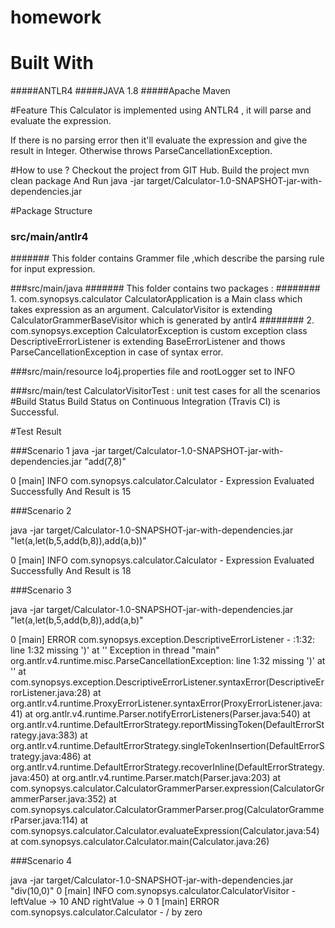 # homework
# Built With
#####ANTLR4
#####JAVA 1.8
#####Apache Maven 

#Feature
This Calculator is implemented using ANTLR4 , it will parse and evaluate the expression.
 
If there is no parsing error then it'll evaluate the expression and give the result in Integer.
Otherwise throws ParseCancellationException.

#How to use ?
Checkout the project from GIT Hub.
Build the project mvn clean package
And Run java -jar target/Calculator-1.0-SNAPSHOT-jar-with-dependencies.jar <EXPRESSION>

#Package Structure

### src/main/antlr4 
####### This folder contains Grammer file ,which describe the parsing rule for input expression.

###src/main/java
####### This folder contains two packages :
######## 1. com.synopsys.calculator
            CalculatorApplication is a Main class which takes expression as an argument.
            CalculatorVisitor is extending CalculatorGrammerBaseVisitor which is generated by antlr4
######## 2. com.synopsys.exception
            CalculatorException is custom exception class
            DescriptiveErrorListener is extending BaseErrorListener and thows ParseCancellationException in case of syntax error.   

###src/main/resource
            lo4j.properties file and rootLogger set to INFO
            
###src/main/test
          CalculatorVisitorTest : unit test cases for all the scenarios  
#Build Status
Build Status on Continuous Integration (Travis CI) is Successful.


#Test Result

###Scenario 1
java -jar target/Calculator-1.0-SNAPSHOT-jar-with-dependencies.jar "add(7,8)"

0    [main] INFO  com.synopsys.calculator.Calculator  - Expression Evaluated Successfully And Result is 15

###Scenario 2

java -jar target/Calculator-1.0-SNAPSHOT-jar-with-dependencies.jar "let(a,let(b,5,add(b,8)),add(a,b))"

0    [main] INFO  com.synopsys.calculator.Calculator  - Expression Evaluated Successfully And Result is 18

###Scenario 3

java -jar target/Calculator-1.0-SNAPSHOT-jar-with-dependencies.jar "let(a,let(b,5,add(b,8)),add(a,b)"

0    [main] ERROR com.synopsys.exception.DescriptiveErrorListener  - <unknown>:1:32: line 1:32 missing ')' at '<EOF>'
Exception in thread "main" org.antlr.v4.runtime.misc.ParseCancellationException: line 1:32 missing ')' at '<EOF>'
	at com.synopsys.exception.DescriptiveErrorListener.syntaxError(DescriptiveErrorListener.java:28)
	at org.antlr.v4.runtime.ProxyErrorListener.syntaxError(ProxyErrorListener.java:41)
	at org.antlr.v4.runtime.Parser.notifyErrorListeners(Parser.java:540)
	at org.antlr.v4.runtime.DefaultErrorStrategy.reportMissingToken(DefaultErrorStrategy.java:383)
	at org.antlr.v4.runtime.DefaultErrorStrategy.singleTokenInsertion(DefaultErrorStrategy.java:486)
	at org.antlr.v4.runtime.DefaultErrorStrategy.recoverInline(DefaultErrorStrategy.java:450)
	at org.antlr.v4.runtime.Parser.match(Parser.java:203)
	at com.synopsys.calculator.CalculatorGrammerParser.expression(CalculatorGrammerParser.java:352)
	at com.synopsys.calculator.CalculatorGrammerParser.prog(CalculatorGrammerParser.java:114)
	at com.synopsys.calculator.Calculator.evaluateExpression(Calculator.java:54)
	at com.synopsys.calculator.Calculator.main(Calculator.java:26)
	
###Scenario 4

java -jar target/Calculator-1.0-SNAPSHOT-jar-with-dependencies.jar "div(10,0)"
0    [main] INFO  com.synopsys.calculator.CalculatorVisitor  -  leftValue -> 10 AND rightValue -> 0
1    [main] ERROR com.synopsys.calculator.Calculator  - / by zero



